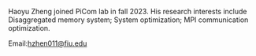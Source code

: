 Haoyu Zheng joined PiCom lab in fall 2023. His research interests include Disaggregated memory system; System optimization; MPI communication optimization.

Email:hzhen011@fiu.edu